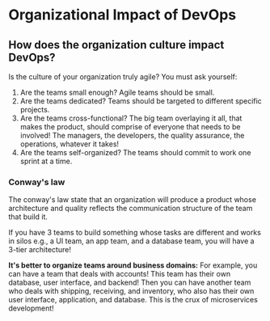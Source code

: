 # Organizational Impact of DevOps

## How does the organization culture impact DevOps?

Is the culture of your organization truly agile? You must ask yourself:

1. Are the teams small enough? Agile teams should be small.
2. Are the teams dedicated? Teams should be targeted to different specific projects.
3. Are the teams cross-functional? The big team overlaying it all, that makes the product, should comprise of everyone that needs to be involved! The managers, the developers, the quality assurance, the operations, whatever it takes!
4. Are the teams self-organized? The teams should commit to work one sprint at a time.

### Conway's law

The conway's law state that an organization will produce a product whose architecture and quality reflects the communication structure of the team that build it.

If you have 3 teams to build something whose tasks are different and works in silos e.g., a UI team, an app team, and a database team, you will have a 3-tier architecture!

**It's better to organize teams around business domains:** For example, you can have a team that deals with accounts! This team has their own database, user interface, and backend! Then you can have another team who deals with shipping, receiving, and inventory, who also has their own user interface, application, and database. This is the crux of microservices development!
